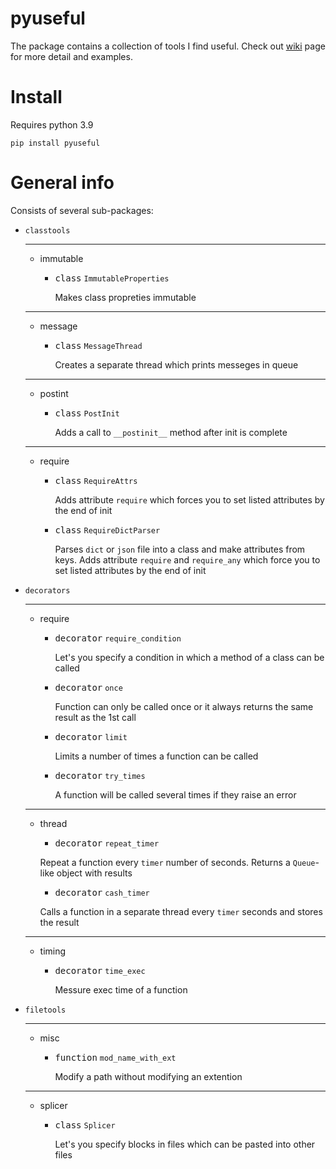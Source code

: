 # pyuseful

The package contains a collection of tools I find useful. Check out [wiki](https://github.com/sikvelsigma/pytools-utils/wiki) page for more detail and examples.
# Install
Requires python 3.9

```
pip install pyuseful
```

# General info

Consists of several sub-packages:
- `classtools`

    ---

    - immutable
        - <kbd>class</kbd> `ImmutableProperties`

            Makes class propreties immutable
    ---
    - message
        - <kbd>class</kbd> `MessageThread`

            Creates a separate thread which prints messeges in queue
    ---
    - postint
        - <kbd>class</kbd> `PostInit`

            Adds a call to `__postinit__` method after init is complete
    ---
    - require
        - <kbd>class</kbd> `RequireAttrs`

            Adds attribute `require` which forces you to set listed attributes by the end of init

        - <kbd>class</kbd> `RequireDictParser`

            Parses `dict` or `json` file into a class and make attributes from keys. Adds attribute `require` and `require_any` which force you to set listed attributes by the end of init



- `decorators`

    ---

    - require

        - <kbd>decorator</kbd> `require_condition`

            Let's you specify a condition in which a method of a class can be called

        - <kbd>decorator</kbd> `once`

            Function can only be called once or it always returns the same result as the 1st call

        - <kbd>decorator</kbd> `limit`

            Limits a number of times a function can be called

        - <kbd>decorator</kbd> `try_times`

            A function will be called several times if they raise an error
    ---
    - thread
        - <kbd>decorator</kbd> `repeat_timer`

        Repeat a function every `timer` number of seconds. Returns a `Queue`-like object with results

        - <kbd>decorator</kbd> `cash_timer`

        Calls a function in a separate thread every `timer` seconds and stores the result
    ---
    - timing
        - <kbd>decorator</kbd> `time_exec`

            Messure exec time of a function

    

- `filetools`

    ---

    - misc
        - <kbd>function</kbd> `mod_name_with_ext`

            Modify a path without modifying an extention
    ---
    - splicer
        - <kbd>class</kbd> `Splicer`

            Let's you specify blocks in files which can be pasted into other files
